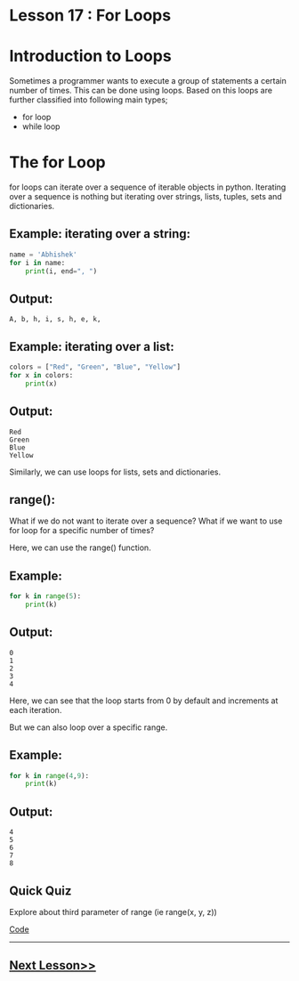 # Lesson 17 : For Loops

# Introduction to Loops
Sometimes a programmer wants to execute a group of statements a certain number of times. This can be done using loops. Based on this loops are further classified into following main types; 
- for loop
- while loop 

# The for Loop
for loops can iterate over a sequence of iterable objects in python. Iterating over a sequence is nothing but iterating over strings, lists, tuples, sets and dictionaries.

## Example: iterating over a string:
```python 
name = 'Abhishek'
for i in name:
    print(i, end=", ")
```

## Output:
```
A, b, h, i, s, h, e, k,
``` 

## Example: iterating over a list:
``` python 
colors = ["Red", "Green", "Blue", "Yellow"]
for x in colors:
    print(x)
```

## Output:
```
Red
Green
Blue
Yellow
```

Similarly, we can use loops for lists, sets and dictionaries.

## range():
What if we do not want to iterate over a sequence? What if we want to use for loop for a specific number of times?

Here, we can use the range() function.

## Example:
```python
for k in range(5):
    print(k)
```

## Output:
```
0
1
2
3
4
```

Here, we can see that the loop starts from 0 by default and increments at each iteration.

But we can also loop over a specific range.

## Example:
```python
for k in range(4,9):
    print(k)
```

## Output:
```
4
5
6
7
8
```

## Quick Quiz
Explore about third parameter of range (ie range(x, y, z))

[Code](https://github.com/sheikh92areeb/learn-python/tree/main/Lesson-017/main.py)

---

## [Next Lesson>>](https://github.com/sheikh92areeb/learn-python/tree/main/Lesson-018)